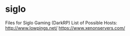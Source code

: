 # siglo
Files for Siglo Gaming (DarkRP)
List of Possible Hosts:
http://www.lowpings.net/
https://www.xenonservers.com/
